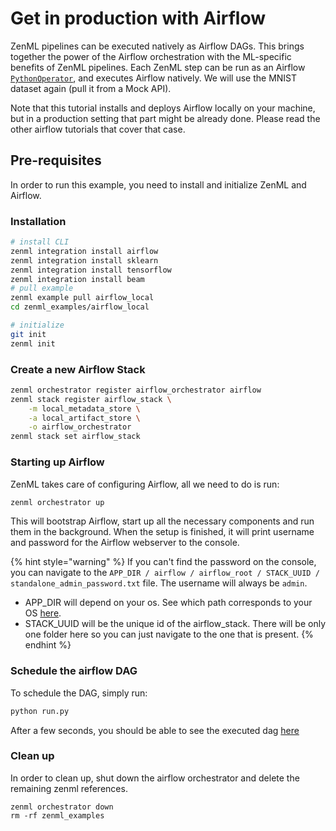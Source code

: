 # Get in production with Airflow
ZenML pipelines can be executed natively as Airflow DAGs. This brings together the power of the Airflow 
orchestration with the ML-specific benefits of ZenML pipelines. Each ZenML step can be run as an Airflow 
[`PythonOperator`](https://airflow.apache.org/docs/apache-airflow/stable/howto/operator/python.html), and 
executes Airflow natively. We will use the MNIST dataset again (pull it from a Mock API).

Note that this tutorial installs and deploys Airflow locally on your machine, but in a production setting that part might be already done. 
Please read the other airflow tutorials that cover that case.

## Pre-requisites
In order to run this example, you need to install and initialize ZenML and Airflow.

### Installation
```bash
# install CLI
zenml integration install airflow
zenml integration install sklearn
zenml integration install tensorflow
zenml integration install beam
# pull example
zenml example pull airflow_local
cd zenml_examples/airflow_local

# initialize
git init
zenml init
```

### Create a new Airflow Stack
```bash
zenml orchestrator register airflow_orchestrator airflow
zenml stack register airflow_stack \
    -m local_metadata_store \
    -a local_artifact_store \
    -o airflow_orchestrator
zenml stack set airflow_stack
```

### Starting up Airflow

ZenML takes care of configuring Airflow, all we need to do is run:

```bash
zenml orchestrator up
```

This will bootstrap Airflow, start up all the necessary components and run them in the background.
When the setup is finished, it will print username and password for the Airflow webserver to the console.

{% hint style="warning" %}
If you can't find the password on the console, you can navigate to the `APP_DIR / airflow / airflow_root / STACK_UUID / standalone_admin_password.txt` file.
The username will always be `admin`.

- APP_DIR will depend on your os. See which path corresponds to your OS [here](https://click.palletsprojects.com/en/8.0.x/api/#click.get_app_dir).
- STACK_UUID will be the unique id of the airflow_stack. There will be only one folder here so you can just navigate to the one that is present.
  {% endhint %}


### Schedule the airflow DAG
To schedule the DAG, simply run:
```bash
python run.py
```

After a few seconds, you should be able to see the executed dag [here](http://0.0.0.0:8080/tree?dag_id=mnist_pipeline)

### Clean up
In order to clean up, shut down the airflow orchestrator and delete the remaining zenml references.

```shell
zenml orchestrator down
rm -rf zenml_examples
```
